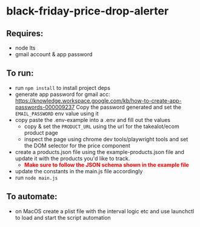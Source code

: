 # black-friday-price-drop-alerter

## Requires:

- node lts
- gmail account & app password

## To run:

- run `npm install` to install project deps
- generate app password for gmail acc: https://knowledge.workspace.google.com/kb/how-to-create-app-passwords-000009237 Copy the password generated and set the `EMAIL_PASSWORD` env value using it
- copy paste the .env-example into a .env and fill out the values
  - copy & set the `PRODUCT_URL` using the url for the takealot/ecom product page
  - inspect the page using chrome dev tools/playwright tools and set the DOM selector for the price component
- create a products.json file using the example-products.json file and update it with the products you'd like to track.
  - <span style="color: red">**Make sure to follow the JSON schema shown in the example file**</span>
- update the constants in the main.js file accordingly
- run `node main.js`

## To automate:

- on MacOS create a plist file with the interval logic etc and use launchctl to load and start the script automation
